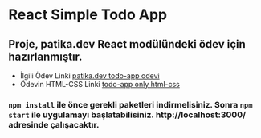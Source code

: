# React Simple Todo App
## Proje, patika.dev React modülündeki ödev için hazırlanmıştır.
- İlgili Ödev Linki [patika.dev todo-app odevi](https://app.patika.dev/moduller/react/odev2)
- Ödevin HTML-CSS Linki [todo-app only html-css](https://codepen.io/mehmetseven/pen/OJRzLjV)

### `npm install` ile önce gerekli paketleri indirmelisiniz. Sonra `npm start` ile uygulamayı başlatabilisiniz. http://localhost:3000/ adresinde çalışacaktır.
